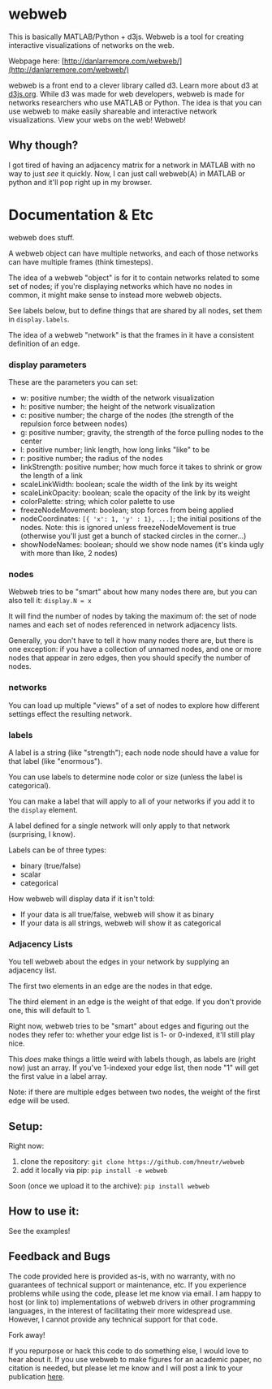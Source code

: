 # webweb
This is basically MATLAB/Python + d3js. Webweb is a tool for creating interactive visualizations of networks on the web. 

Webpage here: [http://danlarremore.com/webweb/](http://danlarremore.com/webweb/)

webweb is a front end to a clever library called d3. Learn more about d3 at [d3js.org](d3js.org). While d3 was made for web developers, webweb is made for networks researchers who use MATLAB or Python. The idea is that you can use webweb to make easily shareable and interactive network visualizations. View your webs on the web! Webweb!

## Why though?
I got tired of having an adjacency matrix for a network in MATLAB with no way to just _see_ it quickly. Now, I can just call webweb(A) in MATLAB or python and it'll pop right up in my browser.

# Documentation & Etc

webweb does stuff.

A webweb object can have multiple networks, and each of those networks can have multiple frames (think timesteps).

The idea of a webweb "object" is for it to contain networks related to some set of nodes; if you're displaying networks which have no nodes in common, it might make sense to instead more webweb objects. 

See labels below, but to define things that are shared by all nodes, set them in `display.labels`.

The idea of a webweb "network" is that the frames in it have a consistent definition of an edge.

### display parameters

These are the parameters you can set:

- w: positive number; the width of the network visualization
- h: positive number; the height of the network visualization
- c: positive number; the charge of the nodes (the strength of the repulsion force between nodes)
- g: positive number; gravity, the strength of the force pulling nodes to the center
- l: positive number; link length, how long links "like" to be
- r: positive number; the radius of the nodes
- linkStrength: positive number; how much force it takes to shrink or grow the length of a link
- scaleLinkWidth: boolean; scale the width of the link by its weight
- scaleLinkOpacity: boolean; scale the opacity of the link by its weight
- colorPalette: string; which color palette to use
- freezeNodeMovement: boolean; stop forces from being applied
- nodeCoordinates: `[{ 'x': 1, 'y' : 1}, ...]`; the initial positions of the nodes. Note: this is ignored unless freezeNodeMovement is true (otherwise you'll just get a bunch of stacked circles in the corner...)
- showNodeNames: boolean; should we show node names (it's kinda ugly with more than like, 2 nodes)

### nodes

Webweb tries to be "smart" about how many nodes there are, but you can also tell it: `display.N = x`

It will find the number of nodes by taking the maximum of: the set of node names and each set of nodes referenced in network adjacency lists.

Generally, you don't have to tell it how many nodes there are, but there is one exception: if you have a collection of unnamed nodes, and one or more nodes that appear in zero edges, then you should specify the number of nodes.

### networks

You can load up multiple "views" of a set of nodes to explore how different settings effect the resulting network.

### labels

A label is a string (like "strength"); each node node should have a value for that label (like "enormous"). 

You can use labels to determine node color or size (unless the label is categorical).

You can make a label that will apply to all of your networks if you add it to the `display` element.

A label defined for a single network will only apply to that network (surprising, I know).

Labels can be of three types:
- binary (true/false)
- scalar
- categorical

How webweb will display data if it isn't told:
- If your data is all true/false, webweb will show it as binary
- If your data is all strings, webweb will show it as categorical

### Adjacency Lists

You tell webweb about the edges in your network by supplying an adjacency list.

The first two elements in an edge are the nodes in that edge.

The third element in an edge is the weight of that edge. If you don't provide one, this will default to 1.

Right now, webweb tries to be "smart" about edges and figuring out the nodes they refer to: whether your edge list is 1- or 0-indexed, it'll still play nice.

This _does_ make things a little weird with labels though, as labels are (right now) just an array. If you've 1-indexed your edge list, then node "1" will get the first value in a label array.

Note: if there are multiple edges between two nodes, the weight of the first edge will be used.

## Setup:

Right now:

1. clone the repository: `git clone https://github.com/hneutr/webweb`
2. add it locally via pip: `pip install -e webweb`

Soon (once we upload it to the archive):
`pip install webweb`

## How to use it:

See the examples!

## Feedback and Bugs

The code provided here is provided as-is, with no warranty, with no guarantees of technical support or maintenance, etc. If you experience problems while using the code, please let me know via email. I am happy to host (or link to) implementations of webweb drivers in other programming languages, in the interest of facilitating their more widespread use. However, I cannot provide any technical support for that code. 

Fork away!

If you repurpose or hack this code to do something else, I would love to hear about it. If you use webweb to make figures for an academic paper, no citation is needed, but please let me know and I will post a link to your publication [here](http://danlarremore.com/webweb/).
